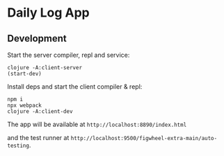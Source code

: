 # Daily Log App

## Development
Start the server compiler, repl and service:
```
clojure -A:client-server
(start-dev)
```

Install deps and start the client compiler & repl:
```
npm i
npx webpack
clojure -A:client-dev
```

The app will be available at `http://localhost:8890/index.html`

and the test runner at `http://localhost:9500/figwheel-extra-main/auto-testing`.
